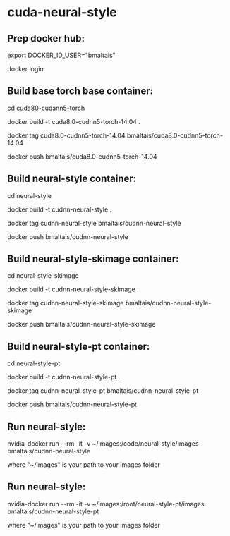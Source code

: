 # cuda-neural-style
## Prep docker hub:
export DOCKER_ID_USER="bmaltais"

docker login

## Build base torch base container:

cd cuda80-cudann5-torch

docker build -t cuda8.0-cudnn5-torch-14.04 .

docker tag cuda8.0-cudnn5-torch-14.04 bmaltais/cuda8.0-cudnn5-torch-14.04

docker push bmaltais/cuda8.0-cudnn5-torch-14.04


## Build neural-style container:

cd neural-style

docker build -t cudnn-neural-style .

docker tag cudnn-neural-style bmaltais/cudnn-neural-style

docker push bmaltais/cudnn-neural-style

## Build neural-style-skimage container:

cd neural-style-skimage

docker build -t cudnn-neural-style-skimage .

docker tag cudnn-neural-style-skimage bmaltais/cudnn-neural-style-skimage

docker push bmaltais/cudnn-neural-style-skimage

## Build neural-style-pt container:

cd neural-style-pt

docker build -t cudnn-neural-style-pt .

docker tag cudnn-neural-style-pt bmaltais/cudnn-neural-style-pt

docker push bmaltais/cudnn-neural-style-pt

## Run neural-style:

nvidia-docker run --rm -it -v ~/images:/code/neural-style/images bmaltais/cudnn-neural-style

where "~/images" is your path to your images folder

## Run neural-style:

nvidia-docker run --rm -it -v ~/images:/root/neural-style-pt/images bmaltais/cudnn-neural-style-pt

where "~/images" is your path to your images folder